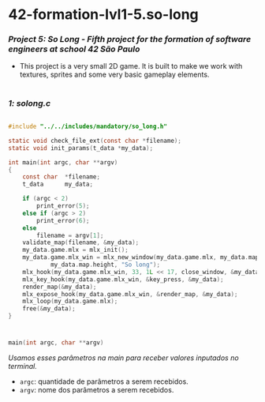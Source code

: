 <h1>42-formation-lvl1-5.so-long</h1>

### _Project 5: So Long - Fifth project for the formation of software engineers at school 42 São Paulo_

- This project is a very small 2D game. It is built to make we work with
textures, sprites and some very basic gameplay elements.

<h1></h1>

### _1: solong.c_

```c

#include "../../includes/mandatory/so_long.h"

static void	check_file_ext(const char *filename);
static void	init_params(t_data *my_data);

int	main(int argc, char **argv)
{
	const char	*filename;
	t_data		my_data;

	if (argc < 2)
		print_error(5);
	else if (argc > 2)
		print_error(6);
	else
		filename = argv[1];
	validate_map(filename, &my_data);
	my_data.game.mlx = mlx_init();
	my_data.game.mlx_win = mlx_new_window(my_data.game.mlx, my_data.map.width,
			my_data.map.height, "So long");
	mlx_hook(my_data.game.mlx_win, 33, 1L << 17, close_window, &my_data);
	mlx_key_hook(my_data.game.mlx_win, &key_press, &my_data);
	render_map(&my_data);
	mlx_expose_hook(my_data.game.mlx_win, &render_map, &my_data);
	mlx_loop(my_data.game.mlx);
	free(&my_data);
}
```
<h1></h1>

```c
main(int argc, char **argv)
```
_Usamos esses parâmetros na main para receber valores inputados no terminal._

- `argc`: quantidade de parâmetros a serem recebidos.
- `argv`: nome dos parâmetros a serem recebidos.





